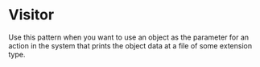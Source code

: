 # Visitor

Use this pattern when you want to use an object as the parameter for an action in the system
that prints the object data at a file of some extension type.